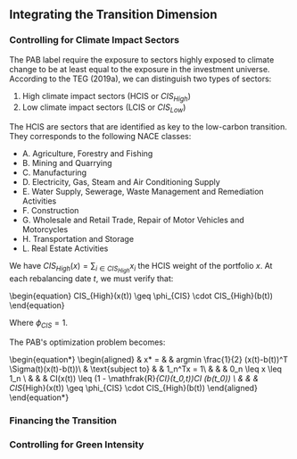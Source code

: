 ## Integrating the Transition Dimension

### Controlling for Climate Impact Sectors

The PAB label require the exposure to sectors highly exposed to climate change to be at least equal to the exposure in the investment universe. According to the TEG (2019a), we can distinguish two types of sectors:

1. High climate impact sectors (HCIS or $CIS_{High}$)
2. Low climate impact sectors (LCIS or $CIS_{Low}$)

The HCIS are sectors that are identified as key to the low-carbon transition. They corresponds to the following NACE classes:
- A. Agriculture, Forestry and Fishing
- B. Mining and Quarrying
- C. Manufacturing
- D. Electricity, Gas, Steam and Air Conditioning Supply
- E. Water Supply, Sewerage, Waste Management and Remediation Activities
- F. Construction
- G. Wholesale and Retail Trade, Repair of Motor Vehicles and Motorcycles
- H. Transportation and Storage
- L. Real Estate Activities

We have $CIS_{High}(x) = \sum_{i \in CIS_{High}}x_i$ the HCIS weight of the portfolio $x$. At each rebalancing date $t$, we must verify that:

\begin{equation}
CIS_{High}(x(t)) \geq \phi_{CIS} \cdot CIS_{High}(b(t))
\end{equation}

Where $\phi_{CIS} = 1$.

The PAB's optimization problem becomes:

\begin{equation*}
\begin{aligned}
& x* = 
& & argmin \frac{1}{2} (x(t)-b(t))^T \Sigma(t)(x(t)-b(t))\\
& \text{subject to}
& & 1_n^Tx = 1\\
& & &  0_n \leq x \leq 1_n \\
& & & CI(x(t)) \leq (1 - \mathfrak{R}_{CI}(t_0,t))CI (b(t_0)) \\
& & & CIS_{High}(x(t)) \geq \phi_{CIS} \cdot CIS_{High}(b(t))
\end{aligned}
\end{equation*}


### Financing the Transition

### Controlling for Green Intensity